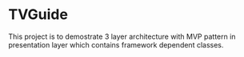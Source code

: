 # TVGuide

This project is to demostrate 3 layer architecture with MVP pattern in presentation layer which contains framework dependent classes.
